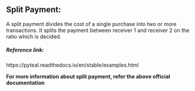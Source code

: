 <h2>Split Payment:</h2>
A split payment divides the cost of a single purchase into two or more transactions. It splits the payment
between receiver 1 and receiver 2 on the ratio which is decided.

<h5>Reference link:</h5>
https://pyteal.readthedocs.io/en/stable/examples.html
<br/>

<b>For more information about split payment, refer the above official documentation</b>